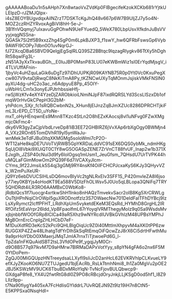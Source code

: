 gAAAAABoaDu1n5sAHph7Xn8wtaoVxZVdKp0FIBgecifeKzokXCKb681rYjtkULEIpzD-rJZMJQIpx-i4sZ8EOYBUgvdqxAilNZrzT7DSKTcKgJhQ48v667p6W7B9UljZJ7y5o4N-MOZ2czRHZYRvoxAgBiVI8hH-5e-J-3B1fnVQqmyj7uIxavuGgPOhwN9UeFYuedQ_5WeX780LbpUsvXfkdnJuBsVVyyjxqgNSSna-QGASk7Si2tf5B9xxzZhg4SgP0m6LpkBJXP3_f1swY_hw6QFRbFswsGp6Vyb9AWFl9COPy7dbn0O1uvNqrGJ-fJ72XcqDBa6SBVD9QeIgjEgSqIRLQ39SZ2BBtqc9lqzagRIygkv86TtXy5hDghRt58qwlFg3L-zN51A3yXxTkvauBGh__E0IuJBP0MsnP83LU07eKWBmWiz1sl0ErYqdMjsgV_i4TLVUffAFnin-1jbyVc4uHZquLaGik6uDgTz97iDhUUPKjR09KAYNB75R0p0Yt0Vc0KxuPegXcw807V9vtaDjRwqC8NkKiTmA8Py_tKZNCwUXyTqMOnmJsjiskVMkFNSlN0ayXU4dg-uHC2o3ac_n6AdpyuE8Pp_45OIY-uWbHrLCm1x3onyEJPJtrhbssieHfj-rwSjWzKfv4eXY4YzeDjZARObkioiLNmiNJpF87ixdRQRSLYd3ScsLlSzxDb1ofmqW0rHvGkCPepH3G2bM-yhPdcm_SXjr_fc1sRQBCwbnN2s_XHun8jElJnzZqBJmXZUc8286DPRCHTjkiFmL3LrEPD_CT5D_uYoNe-mxT_oHyHEnqwnEs9Mnn8TKzc4StLn2O8hEZxKAocsj8vl1uNFvg0FZwXMgmjc0kFmc4-dky6VR3gyZaCjpVbdLrveDp81iB3EE72GHBIRZ6jVvXAp6rbXgOgy0BWMjn4A_VXz2ROn65TomDVhR19yl5ynWaJu-wnMek3eTdFJBu0ItqXKMGMg5soloWmi7cP2O-WT12aHe8kqDE7UVoTVjRWB5GpYKRDaLddVC91sEX6DQS0ybMk_ndmHKg5qUjOl8Vbki9XUiQT0C1Y8wG5OGASpZENE7ZrVnCT88fvUF_Inap2w1b371XEJxgIh_JZSP40cNui3d9fy6IoIOgsq1mUsm1_JeuGfsm_7QHsdU7UrTVPK44huMQLaFGimMowOm2PQ39F6d7iVCAXyJlcm-CYms_9f22JmsiLk5S4qj3gGMj9RY4nsKf4OilFCHCPJcxaKyS6KJy3QHyvVZk_W2mPuXeUR-jQ9Yz6ebDVUCSIHLsDQ6movBIyVc2tgNLRxEIv3SFF1S_P420mvleZA8I6jsoy77iey0KBYjs4oHodKT9Ea588V5DlzFhOLWsv5J0Uo5qLBLopa3QNiFq7TRY5QHDRdt4iLR3RO6AAMBxC0WbKo8-jRdblQcs1lf7Iuocgr4xrtkwShH1lnko8nHAQzTmvekvSacr2oIB8Kg5XrCRWLgOuTtjHPnNqiCIrOWpI5guXRODnotfzlz3S7OWaecNw701DeIdFaITFhDYBcj9IzLsXyRymct2IcffPFHT_LRdhXpUm5vyketdEKeM3EQsRd_HYMhD8GrgHL2IRRfOifz5tEaVrpr26ldd_VpBFpaolfmL67rYoyqlVRMThegyMoIz9q0Sa9WsdsMvxjbjnbbfWOOfGRp8IClCa49aR5Xhz9wNYRcdIUVBkGVhIzM48UPBsYMPhJMgBOrnErcCnplgZHLHCbD7eF-M1DuiXdfRD3eKcS2kPci9QHLBlgOiqUc9Z0l40MttlmXhpyvM4aXK0tPP6zwRUGGXP4ZZw48LlhatgTdfYrDlhSkSqRtEmqOiFQcwZzJ8rX6Ci5drtHFwthMu9a9prHoYDbO0XMaerjJMqTJmlA7rnxTiTjtwoePd6G_l-TpZda1nFKQuAidSBT2tsL3VfdOPe9f_ygqjJyM0Cr-d9O8B577q97IkvM7D9aHMrw7BlRMaDAPxVotYyy_s8pYN4gFA6o2nx6F5M0YtDoPem-ZgQJ00MiGQUpzHNTreeydsaLLXyfl9sIiJcD2anHcL62EVKRVhlpCLKvueLY9efXJyZKooKO6NU7ZTUJgedU1bjEAcRb_RsLkTtmhNmi8_lh1Za0MgVu2pOE2JBJ5KSWzMV9UCK6TbuBDxMRoYlqN-TvNcFjovBULQbwcp9-GXdgaP8fe8_YX4U2fwtRtG8dl0Z9PO8cRBcjdOryJnkjLLjKSgD0od5hf1_l8Z9Lllz9pp-t7Na90fiygYa405xA7FcHdlisGYIddrL7UvRQEJN9Zt9lz19iH7n8CtN5-E5KPPSxa0NsqHdI=